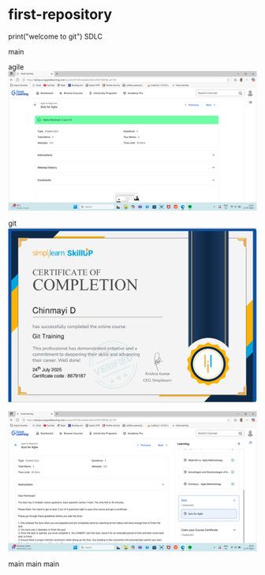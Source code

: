 # first-repository
print("welcome to git")
 SDLC



 
 main


 agile
![image alt](https://github.com/Chinmayi011/first-repository/blob/830032e1b3cc46e6c18b2fb58a1a0059036f3585/Agile_quiz.png)


 git
![image alt](https://github.com/Chinmayi011/first-repository/blob/8c23eb930fb30e72a33bf15e746ea984e2fc5aa3/git_simplilearn.png)

![image alt](https://github.com/Chinmayi011/first-repository/blob/f7adf7800f66be7385ee52a37885dd37e691adf3/Agile%20course%20completion.png)




 main
 main
 main
